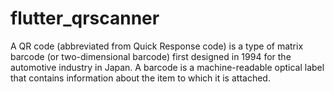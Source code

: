 # flutter_qrscanner
A QR code (abbreviated from Quick Response code) is a type of matrix barcode (or two-dimensional barcode) first designed in 1994 for the automotive industry in Japan. A barcode is a machine-readable optical label that contains information about the item to which it is attached.
